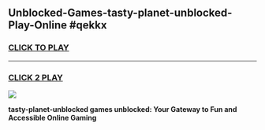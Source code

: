 
## Unblocked-Games-tasty-planet-unblocked-Play-Online #qekkx
<h3>
<a href="https://news.freeplayer.one?title=tasty-planet-unblocked&ref=3">CLICK TO PLAY</a></h3>
<hr>

<h3>
<a href="https://news.freeplayer.one?title=tasty-planet-unblocked&ref=3">CLICK 2 PLAY</a>
  
</h3>

<a href="https://news.freeplayer.one?title=tasty-planet-unblocked&ref=3"><img src="https://clearcache.store/games.png"></a>


**tasty-planet-unblocked games unblocked: Your Gateway to Fun and Accessible Online Gaming**
